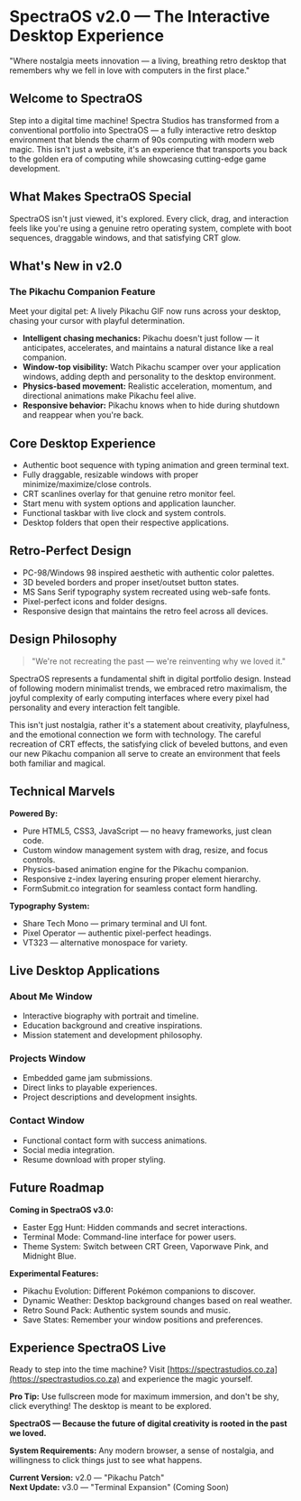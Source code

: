 # SpectraOS v2.0 — The Interactive Desktop Experience

"Where nostalgia meets innovation — a living, breathing retro desktop that remembers why we fell in love with computers in the first place."

## Welcome to SpectraOS

Step into a digital time machine! Spectra Studios has transformed from a conventional portfolio into SpectraOS — a fully interactive retro desktop environment that blends the charm of 90s computing with modern web magic. This isn't just a website, it's an experience that transports you back to the golden era of computing while showcasing cutting-edge game development.

## What Makes SpectraOS Special

SpectraOS isn't just viewed, it's explored. Every click, drag, and interaction feels like you're using a genuine retro operating system, complete with boot sequences, draggable windows, and that satisfying CRT glow.

## What's New in v2.0

### The Pikachu Companion Feature

Meet your digital pet: A lively Pikachu GIF now runs across your desktop, chasing your cursor with playful determination.

- **Intelligent chasing mechanics:** Pikachu doesn't just follow — it anticipates, accelerates, and maintains a natural distance like a real companion.
- **Window-top visibility:** Watch Pikachu scamper over your application windows, adding depth and personality to the desktop environment.
- **Physics-based movement:** Realistic acceleration, momentum, and directional animations make Pikachu feel alive.
- **Responsive behavior:** Pikachu knows when to hide during shutdown and reappear when you're back.

## Core Desktop Experience

- Authentic boot sequence with typing animation and green terminal text.
- Fully draggable, resizable windows with proper minimize/maximize/close controls.
- CRT scanlines overlay for that genuine retro monitor feel.
- Start menu with system options and application launcher.
- Functional taskbar with live clock and system controls.
- Desktop folders that open their respective applications.

## Retro-Perfect Design

- PC-98/Windows 98 inspired aesthetic with authentic color palettes.
- 3D beveled borders and proper inset/outset button states.
- MS Sans Serif typography system recreated using web-safe fonts.
- Pixel-perfect icons and folder designs.
- Responsive design that maintains the retro feel across all devices.

## Design Philosophy

> "We're not recreating the past — we're reinventing why we loved it."

SpectraOS represents a fundamental shift in digital portfolio design. Instead of following modern minimalist trends, we embraced retro maximalism, the joyful complexity of early computing interfaces where every pixel had personality and every interaction felt tangible.

This isn't just nostalgia, rather it's a statement about creativity, playfulness, and the emotional connection we form with technology. The careful recreation of CRT effects, the satisfying click of beveled buttons, and even our new Pikachu companion all serve to create an environment that feels both familiar and magical.

## Technical Marvels

**Powered By:**

- Pure HTML5, CSS3, JavaScript — no heavy frameworks, just clean code.
- Custom window management system with drag, resize, and focus controls.
- Physics-based animation engine for the Pikachu companion.
- Responsive z-index layering ensuring proper element hierarchy.
- FormSubmit.co integration for seamless contact form handling.

**Typography System:**

- Share Tech Mono — primary terminal and UI font.
- Pixel Operator — authentic pixel-perfect headings.
- VT323 — alternative monospace for variety.

## Live Desktop Applications

### About Me Window

- Interactive biography with portrait and timeline.
- Education background and creative inspirations.
- Mission statement and development philosophy.

### Projects Window

- Embedded game jam submissions.
- Direct links to playable experiences.
- Project descriptions and development insights.

### Contact Window

- Functional contact form with success animations.
- Social media integration.
- Resume download with proper styling.

## Future Roadmap

**Coming in SpectraOS v3.0:**

- Easter Egg Hunt: Hidden commands and secret interactions.
- Terminal Mode: Command-line interface for power users.
- Theme System: Switch between CRT Green, Vaporwave Pink, and Midnight Blue.

**Experimental Features:**

- Pikachu Evolution: Different Pokémon companions to discover.
- Dynamic Weather: Desktop background changes based on real weather.
- Retro Sound Pack: Authentic system sounds and music.
- Save States: Remember your window positions and preferences.

## Experience SpectraOS Live

Ready to step into the time machine? Visit [https://spectrastudios.co.za](https://spectrastudios.co.za) and experience the magic yourself.

**Pro Tip:** Use fullscreen mode for maximum immersion, and don't be shy, click everything! The desktop is meant to be explored.

**SpectraOS — Because the future of digital creativity is rooted in the past we loved.**

**System Requirements:** Any modern browser, a sense of nostalgia, and willingness to click things just to see what happens.

**Current Version:** v2.0 — "Pikachu Patch"  
**Next Update:** v3.0 — "Terminal Expansion" (Coming Soon)